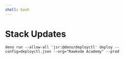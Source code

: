 ```yaml
---
shell: bash
---
```


# Stack Updates

```shell {name=deploy}
deno run --allow-all 'jsr:@deno/deployctl' deploy --config=deployctl.json --org="Rawkode Academy" --prod
```
